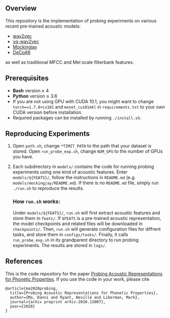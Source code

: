 ## Overview
This repository is the implementation of probing experiments on various recent pre-trained acoustic models:

* [wav2vec](https://arxiv.org/pdf/1904.05862.pdf)
* [vq-wav2vec](https://arxiv.org/pdf/1910.05453.pdf)
* [Mockingjay](https://arxiv.org/pdf/1910.12638.pdf)
* [DeCoAR](https://arxiv.org/pdf/1912.01679.pdf)

as well as traditional MFCC and Mel scale filterbank features.

## Prerequisites
* **Bash** version &ge; 4
* **Python** version &ge; 3.6
* If you are not using GPU with CUDA 10.1, you might want to change `torch==1.7.0+cu101` and `mxnet_cu101mkl` in `requirements.txt` to your own CUDA version before installation.
* Required packages can be installed by running `./install.sh`.

## Reproducing Experiments
1. Open `path.sh`, change `*TIMIT_PATH` to the path that your dataset is stored. Open `run_probe_exp.sh`, change `NUM_GPU` to the number of GPUs you have.

2. Each subdirectory in `models/` contains the code for running probing experiments using one kind of acoustic features. Enter `models/${FEATS}/`, follow the instructions in `README.md` (e.g. `models/mockingjay/README.md`). If there is no `README.md` file, simply run `./run.sh` to reproduce the results.

	### How `run.sh` works:
	Under `models/${FEATS}/`, `run.sh` will first extract acoustic features and store them in `feats/`. If `$FEATS` is a pre-trained acoustic representation, the model checkpoints and related files will be downloaded in `checkpoints/`. Then, `run.sh` will generate configuration files for diffrent tasks, and store them in `configs/tasks/`. Finally, it calls `run_probe_exp.sh` in its grandparent directory to run probing experiments. The results are stored in `logs/`.
	
## References
This is the code repository for the paper [Probing Acoustic Representations for Phonetic Properties](https://arxiv.org/pdf/2010.13007.pdf). If you use the code in your work, please cite

```
@article{ma2020probing,
  title={Probing Acoustic Representations for Phonetic Properties},
  author={Ma, Danni and Ryant, Neville and Liberman, Mark},
  journal={arXiv preprint arXiv:2010.13007},
  year={2020}
}
```